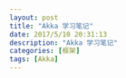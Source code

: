 ```yaml
---
layout: post
title: "Akka 学习笔记"
date: 2017/5/10 20:31:13
description: "Akka 学习笔记"
categories: [框架]
tags: [Akka]
---
```

